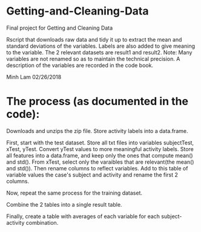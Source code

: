 # Getting-and-Cleaning-Data
Final project for Getting and Cleaning Data

Rscript that downloads raw data and tidy it up to extract the mean and standard deviations of the 
variables. Labels are also added to give meaning to the variable.  The 2 relevant datasets are result1 
and result2. 
Note: Many variables are not renamed so as to maintain the technical precision. A description of the variables are recorded in the code book.

Minh Lam
02/26/2018

# The process (as documented in the code):
Downloads and unzips the zip file. 
Store activity labels into a data.frame.

First, start with the test dataset.
Store all txt files into variables subjectTest, xTest, yTest.
Convert yTest values to more meaningful activity labels.
Store all features into a data.frame, and keep only the ones that compute mean() and std().
From xTest, select only the varaibles that are relevant(the mean() and std()). Then rename columns to reflect variables.
Add to this table of variable values the case's subject and activity and rename the first 2 columns.

Now, repeat the same process for the training dataset.

Combine the 2 tables into a single result table.

Finally, create a table with averages of each variable for each subject-activity combination.
